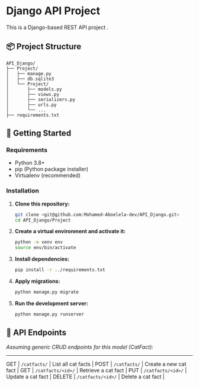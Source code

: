 # Django API Project

This is a Django-based REST API project .

## 📦 Project Structure

```
API_Django/
├── Project/
│   ├── manage.py
│   ├── db.sqlite3
│   └── Project/
│       ├── models.py
│       ├── views.py
│       ├── serializers.py
│       ├── urls.py
│       └── ...
├── requirements.txt
```

## 🚀 Getting Started

### Requirements

- Python 3.8+
- pip (Python package installer)
- Virtualenv (recommended)

### Installation


1. **Clone this repository:**

   ```bash
   git clone <git@github.com:Mohamed-Aboelela-dev/API_Django.git>
   cd API_Django/Project
   ```


2. **Create a virtual environment and activate it:**

   ```bash
   python -m venv env
   source env/bin/activate  
   ```

3. **Install dependencies:**

   ```bash
   pip install -r ../requirements.txt
   ```

4. **Apply migrations:**

   ```bash
   python manage.py migrate
   ```

5. **Run the development server:**

   ```bash
   python manage.py runserver
   ```

## 🔌 API Endpoints

*Assuming generic CRUD endpoints for this model (CatFact):*
_________________________________________________________
 GET    | `/catfacts/`        |   List all cat facts    |
 POST   | `/catfacts/`        |   Create a new cat fact |
 GET    | `/catfacts/<id>/`   |   Retrieve a cat fact   |
 PUT    | `/catfacts/<id>/`   |   Update a cat fact     |
 DELETE | `/catfacts/<id>/`   |   Delete a cat fact     |



